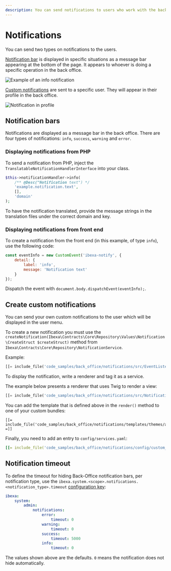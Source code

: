 ```yaml
---
description: You can send notifications to users who work with the back office by using notification bars or notifications in the user menu.
---
```


# Notifications

You can send two types on notifications to the users.

[Notification bar](#notification-bars) is displayed in specific situations as a message bar appearing at the bottom of the page.
It appears to whoever is doing a specific operation in the back office.

![Example of an info notification](notification2.png "Example of the notification bar")

[Custom notifications](#create-custom-notifications) are sent to a specific user.
They will appear in their profile in the back office.

![Notification in profile](notification3.png)

## Notification bars

Notifications are displayed as a message bar in the back office.
There are four types of notifications: `info`, `success`, `warning` and `error`.

### Displaying notifications from PHP

To send a notification from PHP, inject the `TranslatableNotificationHandlerInterface` into your class.

``` php
$this->notificationHandler->info(
    /** @Desc("Notification text") */
    'example.notification.text',
    [],
    'domain'
);
```

To have the notification translated, provide the message strings in the translation files under the correct domain and key.

### Displaying notifications from front end

To create a notification from the front end (in this example, of type `info`), use the following code:

``` js
const eventInfo = new CustomEvent('ibexa-notify', {
    detail: {
        label: 'info',
        message: 'Notification text'
    }
});
```

Dispatch the event with `document.body.dispatchEvent(eventInfo);`.

## Create custom notifications

You can send your own custom notifications to the user which will be displayed in the user menu.

To create a new notification you must use the `createNotification(Ibexa\Contracts\Core\Repository\Values\Notification\CreateStruct $createStruct)` method from `Ibexa\Contracts\Core\Repository\NotificationService`.

Example:

```php
[[= include_file('code_samples/back_office/notifications/src/EventListener/ContentPublishEventListener.php') =]]
```

To display the notification, write a renderer and tag it as a service.

The example below presents a renderer that uses Twig to render a view:

```php
[[= include_file('code_samples/back_office/notifications/src/Notification/MyRenderer.php') =]]
```

You can add the template that is defined above in the `render()` method to one of your custom bundles:

```html+twig
[[= include_file('code_samples/back_office/notifications/templates/themes/admin/notification.html.twig') =]]
```

Finally, you need to add an entry to `config/services.yaml`:

``` yaml
[[= include_file('code_samples/back_office/notifications/config/custom_services.yaml') =]]
```

## Notification timeout

To define the timeout for hiding Back-Office notification bars, per notification type,
use the `ibexa.system.<scope>.notifications.<notification_type>.timeout` [configuration key](configuration.md#configuration-files):

``` yaml
ibexa:
    system:
        admin:
            notifications:
                error:
                    timeout: 0
                warning:
                    timeout: 0
                success:
                    timeout: 5000
                info:
                    timeout: 0
```

The values shown above are the defaults. `0` means the notification does not hide automatically.

